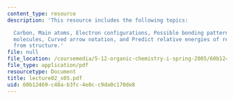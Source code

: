 ```yaml
---
content_type: resource
description: 'This resource includes the following topics:

  Carbon, Main atoms, Electron configurations, Possible bonding patterns, Representing
  molecules, Curved arrow notation, and Predict relative energies of resonance contributors
  from structure.'
file: null
file_location: /coursemedia/5-12-organic-chemistry-i-spring-2005/60b12469c48ab3fc4e0cc9da0c170de8_lecture02_s05.pdf
file_type: application/pdf
resourcetype: Document
title: lecture02_s05.pdf
uid: 60b12469-c48a-b3fc-4e0c-c9da0c170de8
---
```

